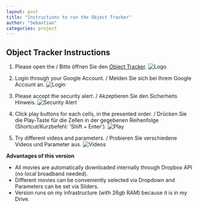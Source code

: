 ```yaml
---
layout: post
title: "Instructions to run the Object Tracker"
author: "Sebastian"
categories: project
---
```


## Object Tracker Instructions

1. Please open the / Bitte öffnen Sie den [Object Tracker](https://colab.research.google.com/drive/1axv_s5rFQiZu6OOq0STLNWxSjwqaCIql#scrollTo=WbGYdt_cfZID).
![Logo](https://i.imgur.com/Ry6GHuP.png)

2. Login through your Google Account. / Melden Sie sich bei Ihrem Google Account an.
![Login](https://i.imgur.com/QMMtgne.png)

3. Please accept the security alert. / Akzeptieren Sie den Sicherheits Hinweis.
![Security Alert](https://i.imgur.com/KCREXuu.png)

4. Click play buttons for each cells, in the presented order. / Drücken Sie die Play-Taste für die Zellen in der gegebenen Reihenfolge (Shortcut/Kurzbefehl: 'Shift + Enter').
![Play](https://i.imgur.com/QIzNXK6.png)

5. Try different videos and parameters. / Probieren Sie verschiedene Videos und Parameter aus.
![Videos](https://i.imgur.com/0mH9V1w.png)

__Advantages of this version__
- All movies are automatically downloaded internally through Dropbox API (no local broadband needed).
- Different movies can be conveniently selected via Dropdown and Parameters can be set via Sliders.
- Version runs on my infrastructure (with 26gb RAM) because it is in my Drive.
